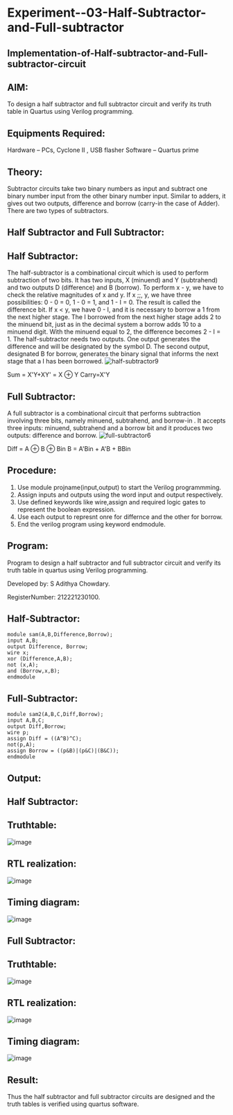 # Experiment--03-Half-Subtractor-and-Full-subtractor
## Implementation-of-Half-subtractor-and-Full-subtractor-circuit
## AIM:
To design a half subtractor and full subtractor circuit and verify its truth table in Quartus using Verilog programming.

## Equipments Required:
 Hardware – PCs, Cyclone II , USB flasher
 Software – Quartus prime
## Theory:
Subtractor circuits take two binary numbers as input and subtract one binary number input from the other binary number input. Similar to adders, it gives out two outputs, difference and borrow (carry-in the case of Adder). There are two types of subtractors.

## Half Subtractor and Full Subtractor:
## Half Subtractor:
The half-subtractor is a combinational circuit which is used to perform subtraction of two bits. It has two inputs, X (minuend) and Y (subtrahend) and two outputs D (difference) and B (borrow). To perform x - y, we have to check the relative magnitudes of x and y. If x ;;, y, we have three possibilities: 0 - 0 = 0, 1 - 0 = 1, and 1 - I = 0. The result is called the difference bit. If x < y, we have 0 - I, and it is necessary to borrow a 1 from the next higher stage. The I borrowed from the next higher stage adds 2 to the minuend bit, just as in the decimal system a borrow adds 10 to a minuend digit. With the minuend equal to 2, the difference becomes 2 - I = 1. The half-subtractor needs two outputs. One output generates the difference and will be designated by the symbol D. The second output, designated B for borrow, generates the binary signal that informs the next stage that a I has been borrowed.
![half-subtractor9](https://user-images.githubusercontent.com/36288975/166112538-58c3bc7c-ee5d-4e6a-ac8d-8e8328efe27a.png)


Sum = X'Y+XY' = X ⊕ Y
Carry=X'Y

## Full Subtractor:
A full subtractor is a combinational circuit that performs subtraction involving three bits, namely minuend, subtrahend, and borrow-in . It accepts three inputs: minuend, subtrahend and a borrow bit and it produces two outputs: difference and borrow. 
![full-subtractor6](https://user-images.githubusercontent.com/36288975/166112541-24c68359-3de8-4674-ae22-8272ffc385ed.png)


Diff = A ⊕ B ⊕ Bin B = A'Bin + A'B + BBin

## Procedure:
1. Use module projname(input,output) to start the Verilog programmming.
2. Assign inputs and outputs using the word input and output respectively.
3. Use defined keywords like wire,assign and required logic gates to represent the boolean expression.
4. Use each output to represnt onre for differnce and the other for borrow.
5. End the verilog program using keyword endmodule.
## Program:

Program to design a half subtractor and full subtractor circuit and verify its truth table in quartus using Verilog programming.

Developed by: S Adithya Chowdary.

RegisterNumber: 212221230100.

## Half-Subtractor:
~~~
module sam(A,B,Difference,Borrow);
input A,B;
output Difference, Borrow;
wire x;
xor (Difference,A,B);
not (x,A);
and (Borrow,x,B);
endmodule
~~~
## Full-Subtractor:
~~~
module sam2(A,B,C,Diff,Borrow);
input A,B,C;
output Diff,Borrow;
wire p;
assign Diff = ((A^B)^C);
not(p,A);
assign Borrow = ((p&B)|(p&C)|(B&C));
endmodule
~~~
## Output:
## Half Subtractor:
## Truthtable:
![image](https://user-images.githubusercontent.com/93427248/196045175-b1393cbd-db1b-4535-b9db-f82c223289cf.png)
##  RTL realization:
![image](https://user-images.githubusercontent.com/93427248/196045192-47275229-5c46-455f-9d77-4a361b64ba0a.png)
## Timing diagram:
![image](https://user-images.githubusercontent.com/93427248/196045209-add29db5-f830-4b2e-b28a-f867f858a715.png)
## Full Subtractor:
## Truthtable:
![image](https://user-images.githubusercontent.com/93427248/196045256-1e33c7d5-269f-4cef-b5d6-0acc6d391740.png)
##  RTL realization:
![image](https://user-images.githubusercontent.com/93427248/196045282-c3d8d042-7f3e-4506-9a71-c96f5b91957c.png)
## Timing diagram:
![image](https://user-images.githubusercontent.com/93427248/196045306-1b806a0e-5d98-4f53-a076-abbd34cb4ba9.png)
## Result:
Thus the half subtractor and full subtractor circuits are designed and the truth tables is verified using quartus software.
